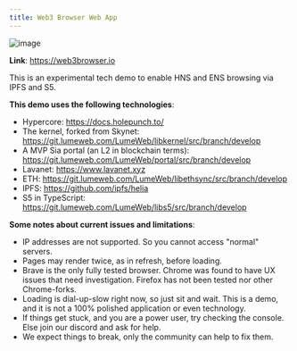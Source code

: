```yaml
---  
title: Web3 Browser Web App
---
```


![image](/web3-browser-webapp.png)

**Link**: https://web3browser.io

This is an experimental tech demo to enable HNS and ENS browsing via IPFS and S5.

**This demo uses the following technologies**:

* Hypercore: https://docs.holepunch.to/
* The kernel, forked from Skynet: https://git.lumeweb.com/LumeWeb/libkernel/src/branch/develop
* A MVP Sia portal (an L2 in blockchain terms): https://git.lumeweb.com/LumeWeb/portal/src/branch/develop
* Lavanet: https://www.lavanet.xyz
* ETH: https://git.lumeweb.com/LumeWeb/libethsync/src/branch/develop
* IPFS: https://github.com/ipfs/helia
* S5 in TypeScript: https://git.lumeweb.com/LumeWeb/libs5/src/branch/develop

**Some notes about current issues and limitations**:

* IP addresses are not supported. So you cannot access "normal" servers.
* Pages may render twice, as in refresh, before loading.
* Brave is the only fully tested browser. Chrome was found to have UX issues that need investigation. Firefox has not been tested nor other Chrome-forks.
* Loading is dial-up-slow right now, so just sit and wait. This is a demo, and it is not a 100% polished application or even technology.
* If things get stuck, and you are a power user, try checking the console. Else join our discord and ask for help.
* We expect things to break, only the community can help to fix them.
